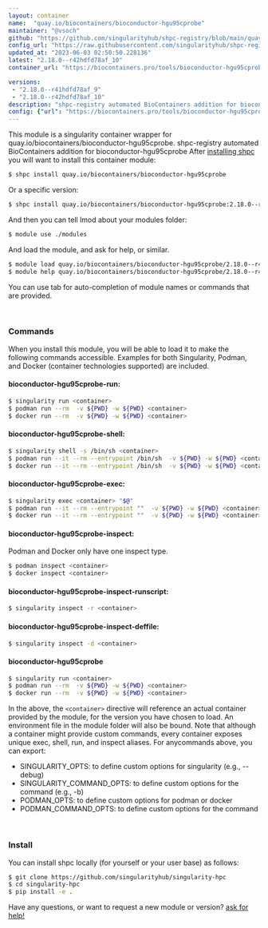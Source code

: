 ```yaml
---
layout: container
name:  "quay.io/biocontainers/bioconductor-hgu95cprobe"
maintainer: "@vsoch"
github: "https://github.com/singularityhub/shpc-registry/blob/main/quay.io/biocontainers/bioconductor-hgu95cprobe/container.yaml"
config_url: "https://raw.githubusercontent.com/singularityhub/shpc-registry/main/quay.io/biocontainers/bioconductor-hgu95cprobe/container.yaml"
updated_at: "2023-06-03 02:50:50.228136"
latest: "2.18.0--r42hdfd78af_10"
container_url: "https://biocontainers.pro/tools/bioconductor-hgu95cprobe"

versions:
 - "2.18.0--r41hdfd78af_9"
 - "2.18.0--r42hdfd78af_10"
description: "shpc-registry automated BioContainers addition for bioconductor-hgu95cprobe"
config: {"url": "https://biocontainers.pro/tools/bioconductor-hgu95cprobe", "maintainer": "@vsoch", "description": "shpc-registry automated BioContainers addition for bioconductor-hgu95cprobe", "latest": {"2.18.0--r42hdfd78af_10": "sha256:ea3c99250e28056f5df4c994ef1dafe560e87fad7031b5695043654b0e94026e"}, "tags": {"2.18.0--r41hdfd78af_9": "sha256:f0d6bb34497eb02eac722bda4742dd7228365d2f6e78bd4b0001a9abb98a7cab", "2.18.0--r42hdfd78af_10": "sha256:ea3c99250e28056f5df4c994ef1dafe560e87fad7031b5695043654b0e94026e"}, "docker": "quay.io/biocontainers/bioconductor-hgu95cprobe"}
---
```


This module is a singularity container wrapper for quay.io/biocontainers/bioconductor-hgu95cprobe.
shpc-registry automated BioContainers addition for bioconductor-hgu95cprobe
After [installing shpc](#install) you will want to install this container module:


```bash
$ shpc install quay.io/biocontainers/bioconductor-hgu95cprobe
```

Or a specific version:

```bash
$ shpc install quay.io/biocontainers/bioconductor-hgu95cprobe:2.18.0--r42hdfd78af_10
```

And then you can tell lmod about your modules folder:

```bash
$ module use ./modules
```

And load the module, and ask for help, or similar.

```bash
$ module load quay.io/biocontainers/bioconductor-hgu95cprobe/2.18.0--r42hdfd78af_10
$ module help quay.io/biocontainers/bioconductor-hgu95cprobe/2.18.0--r42hdfd78af_10
```

You can use tab for auto-completion of module names or commands that are provided.

<br>

### Commands

When you install this module, you will be able to load it to make the following commands accessible.
Examples for both Singularity, Podman, and Docker (container technologies supported) are included.

#### bioconductor-hgu95cprobe-run:

```bash
$ singularity run <container>
$ podman run --rm  -v ${PWD} -w ${PWD} <container>
$ docker run --rm  -v ${PWD} -w ${PWD} <container>
```

#### bioconductor-hgu95cprobe-shell:

```bash
$ singularity shell -s /bin/sh <container>
$ podman run --it --rm --entrypoint /bin/sh  -v ${PWD} -w ${PWD} <container>
$ docker run --it --rm --entrypoint /bin/sh  -v ${PWD} -w ${PWD} <container>
```

#### bioconductor-hgu95cprobe-exec:

```bash
$ singularity exec <container> "$@"
$ podman run --it --rm --entrypoint ""  -v ${PWD} -w ${PWD} <container> "$@"
$ docker run --it --rm --entrypoint ""  -v ${PWD} -w ${PWD} <container> "$@"
```

#### bioconductor-hgu95cprobe-inspect:

Podman and Docker only have one inspect type.

```bash
$ podman inspect <container>
$ docker inspect <container>
```

#### bioconductor-hgu95cprobe-inspect-runscript:

```bash
$ singularity inspect -r <container>
```

#### bioconductor-hgu95cprobe-inspect-deffile:

```bash
$ singularity inspect -d <container>
```



#### bioconductor-hgu95cprobe

```bash
$ singularity run <container>
$ podman run --rm  -v ${PWD} -w ${PWD} <container>
$ docker run --rm  -v ${PWD} -w ${PWD} <container>
```


In the above, the `<container>` directive will reference an actual container provided
by the module, for the version you have chosen to load. An environment file in the
module folder will also be bound. Note that although a container
might provide custom commands, every container exposes unique exec, shell, run, and
inspect aliases. For anycommands above, you can export:

 - SINGULARITY_OPTS: to define custom options for singularity (e.g., --debug)
 - SINGULARITY_COMMAND_OPTS: to define custom options for the command (e.g., -b)
 - PODMAN_OPTS: to define custom options for podman or docker
 - PODMAN_COMMAND_OPTS: to define custom options for the command

<br>

### Install

You can install shpc locally (for yourself or your user base) as follows:

```bash
$ git clone https://github.com/singularityhub/singularity-hpc
$ cd singularity-hpc
$ pip install -e .
```

Have any questions, or want to request a new module or version? [ask for help!](https://github.com/singularityhub/singularity-hpc/issues)